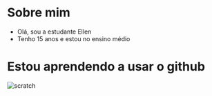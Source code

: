 # Sobre mim
- Olá, sou a estudante Ellen
- Tenho 15 anos e estou no ensino médio

# Estou aprendendo a usar o github
![scratch](https://img.shields.io/badge/Scratch-4D97FF?style=for-the-badge&logo=Scratch&logoColor=white)
